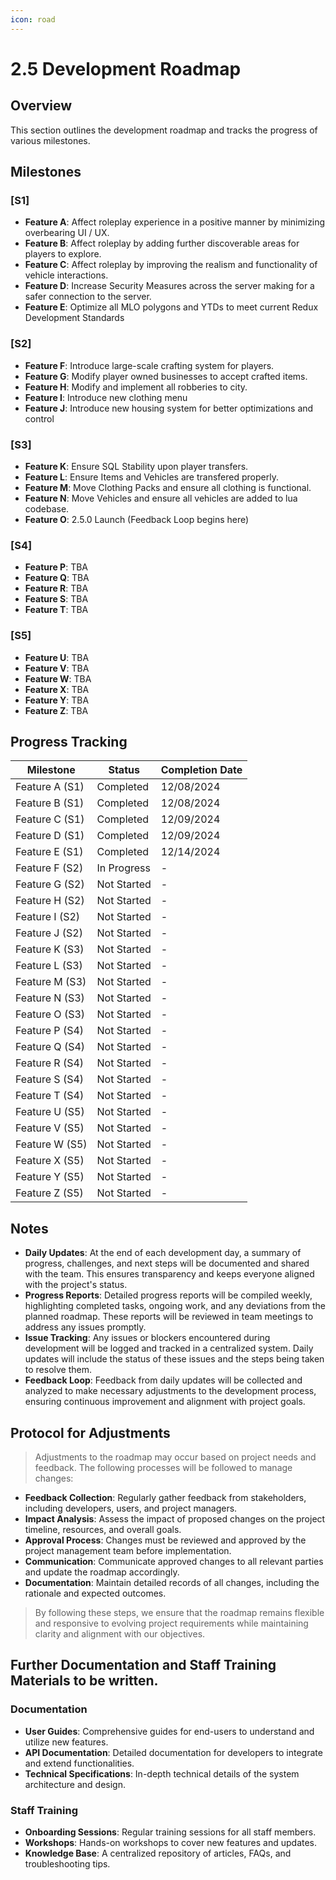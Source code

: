 ```yaml
---
icon: road
---
```


# 2.5 Development Roadmap

## Overview

This section outlines the development roadmap and tracks the progress of various milestones.

## Milestones

### \[S1]

* **Feature A**: Affect roleplay experience in a positive manner by minimizing overbearing UI / UX.
* **Feature B**: Affect roleplay by adding further discoverable areas for players to explore.
* **Feature C**: Affect roleplay by improving the realism and functionality of vehicle interactions.
* **Feature D**: Increase Security Measures across the server making for a safer connection to the server.
* **Feature E**: Optimize all MLO polygons and YTDs to meet current Redux Development Standards

### \[S2]

* **Feature F**: Introduce large-scale crafting system for players.
* **Feature G**: Modify player owned businesses to accept crafted items.
* **Feature H**: Modify and implement all robberies to city.
* **Feature I**: Introduce new clothing menu
* **Feature J**: Introduce new housing system for better optimizations and control

### \[S3]

* **Feature K**: Ensure SQL Stability upon player transfers.
* **Feature L**: Ensure Items and Vehicles are transfered properly.
* **Feature M**: Move Clothing Packs and ensure all clothing is functional.
* **Feature N**: Move Vehicles and ensure all vehicles are added to lua codebase.
* **Feature O**: 2.5.0 Launch (Feedback Loop begins here)

### \[S4]

* **Feature P**: TBA
* **Feature Q**: TBA
* **Feature R**: TBA
* **Feature S**: TBA
* **Feature T**: TBA

### \[S5]

* **Feature U**: TBA
* **Feature V**: TBA
* **Feature W**: TBA
* **Feature X**: TBA
* **Feature Y**: TBA
* **Feature Z**: TBA

## Progress Tracking

| Milestone      | Status      | Completion Date |
| -------------- | ----------- | --------------- |
| Feature A (S1) | Completed   | 12/08/2024      |
| Feature B (S1) | Completed   | 12/08/2024      |
| Feature C (S1) | Completed   | 12/09/2024      |
| Feature D (S1) | Completed   | 12/09/2024      |
| Feature E (S1) | Completed   | 12/14/2024      |
| Feature F (S2) | In Progress | -               |
| Feature G (S2) | Not Started | -               |
| Feature H (S2) | Not Started | -               |
| Feature I (S2) | Not Started | -               |
| Feature J (S2) | Not Started | -               |
| Feature K (S3) | Not Started | -               |
| Feature L (S3) | Not Started | -               |
| Feature M (S3) | Not Started | -               |
| Feature N (S3) | Not Started | -               |
| Feature O (S3) | Not Started | -               |
| Feature P (S4) | Not Started | -               |
| Feature Q (S4) | Not Started | -               |
| Feature R (S4) | Not Started | -               |
| Feature S (S4) | Not Started | -               |
| Feature T (S4) | Not Started | -               |
| Feature U (S5) | Not Started | -               |
| Feature V (S5) | Not Started | -               |
| Feature W (S5) | Not Started | -               |
| Feature X (S5) | Not Started | -               |
| Feature Y (S5) | Not Started | -               |
| Feature Z (S5) | Not Started | -               |

## Notes

* **Daily Updates**: At the end of each development day, a summary of progress, challenges, and next steps will be documented and shared with the team. This ensures transparency and keeps everyone aligned with the project's status.
* **Progress Reports**: Detailed progress reports will be compiled weekly, highlighting completed tasks, ongoing work, and any deviations from the planned roadmap. These reports will be reviewed in team meetings to address any issues promptly.
* **Issue Tracking**: Any issues or blockers encountered during development will be logged and tracked in a centralized system. Daily updates will include the status of these issues and the steps being taken to resolve them.
* **Feedback Loop**: Feedback from daily updates will be collected and analyzed to make necessary adjustments to the development process, ensuring continuous improvement and alignment with project goals.

## Protocol for Adjustments

> Adjustments to the roadmap may occur based on project needs and feedback. The following processes will be followed to manage changes:

* **Feedback Collection**: Regularly gather feedback from stakeholders, including developers, users, and project managers.
* **Impact Analysis**: Assess the impact of proposed changes on the project timeline, resources, and overall goals.
* **Approval Process**: Changes must be reviewed and approved by the project management team before implementation.
* **Communication**: Communicate approved changes to all relevant parties and update the roadmap accordingly.
* **Documentation**: Maintain detailed records of all changes, including the rationale and expected outcomes.

> By following these steps, we ensure that the roadmap remains flexible and responsive to evolving project requirements while maintaining clarity and alignment with our objectives.

## Further Documentation and Staff Training Materials to be written.

### Documentation

* **User Guides**: Comprehensive guides for end-users to understand and utilize new features.
* **API Documentation**: Detailed documentation for developers to integrate and extend functionalities.
* **Technical Specifications**: In-depth technical details of the system architecture and design.

### Staff Training

* **Onboarding Sessions**: Regular training sessions for all staff members.
* **Workshops**: Hands-on workshops to cover new features and updates.
* **Knowledge Base**: A centralized repository of articles, FAQs, and troubleshooting tips.
